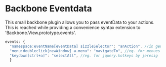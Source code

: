 Backbone Eventdata
==================

This small backbone plugin allows you to pass eventData to your actions. This is reached while providing a convenience syntax extension to 'Backbone.View.prototype.events'.

```javascript
events: {
  "namespace:eventName[eventData] sizzleSelector": "anAction", //in general
  "menu:doubleclick[newWindow] a.menu": "navigateTo", //eg. for menues
  "keydown[ctrl+a]": "selectAll", //eg. for jquery.hotkeys by jeresig
  }
```